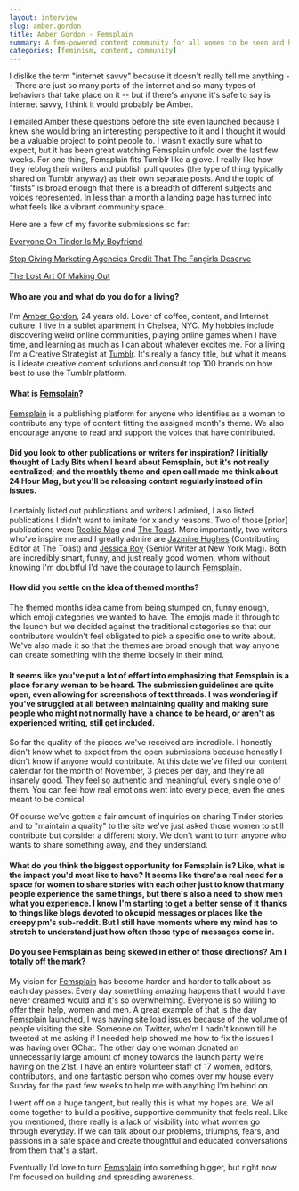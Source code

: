 ```yaml
---
layout: interview
slug: amber.gordon
title: Amber Gordon - Femsplain
summary: A fem-powered content community for all women to be seen and heard.
categories: [feminism, content, community]
---
```


I dislike the term "internet savvy" because it doesn't really tell me anything -- There are just so many parts of the internet and so many types of behaviors that take place on it -- but if there's anyone it's safe to say is internet savvy, I think it would probably be Amber.

I emailed Amber these questions before the site even launched because I knew she would bring an interesting perspective to it and I thought it would be a valuable project to point people to. I wasn't exactly sure what to expect, but it has been great watching Femsplain unfold over the last few weeks. For one thing, Femsplain fits Tumblr like a glove. I really like how they reblog their writers and publish pull quotes (the type of thing typically shared on Tumblr anyway) as their own separate posts. And the topic of "firsts" is broad enough that there is a breadth of different subjects and voices represented. In less than a month a landing page has turned into what feels like a vibrant community space.

Here are a few of my favorite submissions so far:

[Everyone On Tinder Is My Boyfriend](http://femsplain.com/everyone-on-tinder-is-my-boyfriend/)

[Stop Giving Marketing Agencies Credit That The Fangirls Deserve](http://femsplain.com/stop-giving-marketing-agencies-credit-that-the-fangirls-deserve/)

[The Lost Art Of Making Out](http://femsplain.com/the-lost-art-of-making-out/)


#### Who are you and what do you do for a living?

I'm [Amber Gordon](http://twitter.com/missambear), 24 years old. Lover of coffee, content, and Internet culture. I live in a sublet apartment in Chelsea, NYC. My hobbies include discovering weird online communities, playing online games when I have time, and learning as much as I can about whatever excites me. For a living I'm a Creative Strategist at [Tumblr](http://tumblr.com). It's really a fancy title, but what it means is I ideate creative content solutions and consult top 100 brands on how best to use the Tumblr platform.

#### What is [Femsplain](http://femsplain.com)?

[Femsplain](http://femsplain.com) is a publishing platform for anyone who identifies as a woman to contribute any type of content fitting the assigned month's theme. We also encourage anyone to read and support the voices that have contributed.

#### Did you look to other publications or writers for inspiration? I initially thought of Lady Bits when I heard about Femsplain, but it's not really centralized; and the monthly theme and open call made me think about 24 Hour Mag, but you'll be releasing content regularly instead of in issues.

I certainly listed out publications and writers I admired, I also listed publications I didn't want to imitate for x and y reasons. Two of those [prior] publications were [Rookie Mag](http://www.rookiemag.com/) and [The Toast](http://the-toast.net/). More importantly, two writers who've inspire me and I greatly admire are [Jazmine Hughes](https://twitter.com/jazzedloon) (Contributing Editor at The Toast) and [Jessica Roy](https://twitter.com/jessicakroy) (Senior Writer at New York Mag). Both are incredibly smart, funny, and just really good women, whom without knowing I'm doubtful I'd have the courage to launch [Femsplain](http://femsplain.com).

#### How did you settle on the idea of themed months?

The themed months idea came from being stumped on, funny enough, which emoji categories we wanted to have. The emojis made it through to the launch but we decided against the traditional categories so that our contributors wouldn't feel obligated to pick a specific one to write about. We've also made it so that the themes are broad enough that way anyone can create something with the theme loosely in their mind.

#### It seems like you've put a lot of effort into emphasizing that Femsplain is a place for any woman to be heard. The submission guidelines are quite open, even allowing for screenshots of text threads. I was wondering if you've struggled at all between maintaining quality and making sure people who might not normally have a chance to be heard, or aren't as experienced writing, still get included.

So far the quality of the pieces we've received are incredible. I honestly didn't know what to expect from the open submissions because honestly I didn't know if anyone would contribute. At this date we've filled our content calendar for the month of November, 3 pieces per day, and they're all insanely good. They feel so authentic and meaningful, every single one of them. You can feel how real emotions went into every piece, even the ones meant to be comical.

Of course we've gotten a fair amount of inquiries on sharing Tinder stories and to "maintain a quality" to the site we've just asked those women to still contribute but consider a different story. We don't want to turn anyone who wants to share something away, and they understand.

#### What do you think the biggest opportunity for Femsplain is? Like, what is the impact you'd most like to have? It seems like there's a real need for a space for women to share stories with each other just to know that many people experience the same things, but there's also a need to show men what you experience. I know I'm starting to get a better sense of it thanks to things like blogs devoted to okcupid messages or places like the creepy pm's sub-reddit. But I still have moments where my mind has to stretch to understand just how often those type of messages come in.

#### Do you see Femsplain as being skewed in either of those directions? Am I totally off the mark?

My vision for [Femsplain](http://femsplain.com) has become harder and harder to talk about as each day passes. Every day something amazing happens that I would have never dreamed would and it's so overwhelming. Everyone is so willing to offer their help, women and men. A great example of that is the day Femsplain launched, I was having site load issues because of the volume of people visiting the site. Someone on Twitter, who'm I hadn't known till he tweeted at me asking if I needed help showed me how to fix the issues I was having over GChat. The other day one woman donated an unnecessarily large amount of money towards the launch party we're having on the 21st. I have an entire volunteer staff of 17 women, editors, contributors, and one fantastic person who comes over my house every Sunday for the past few weeks to help me with anything I'm behind on.

I went off on a huge tangent, but really this is what my hopes are. We all come together to build a positive, supportive community that feels real. Like you mentioned, there really is a lack of visibility into what women go through everyday. If we can talk about our problems, triumphs, fears, and passions in a safe space and create thoughtful and educated conversations from them that's a start.

Eventually I'd love to turn [Femsplain](http://femsplain.com) into something bigger, but right now I'm focused on building and spreading awareness.
